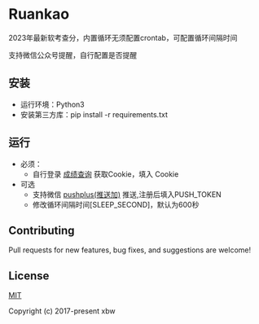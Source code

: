 # Ruankao
2023年最新软考查分，内置循环无须配置crontab，可配置循环间隔时间

支持微信公众号提醒，自行配置是否提醒



## 安装
- 运行环境：Python3
- 安装第三方库：pip install -r requirements.txt


## 运行
- 必须：
    - 自行登录 [成绩查询](https://bm.ruankao.org.cn/index.php/query/score) 获取Cookie，填入 Cookie
- 可选
    - 支持微信 [pushplus(推送加)](http://www.pushplus.plus/) 推送,注册后填入PUSH_TOKEN
    - 修改循环间隔时间[SLEEP_SECOND]，默认为600秒
 

## Contributing

Pull requests for new features, bug fixes, and suggestions are welcome!


## License

[MIT](https://github.com/xbw/Ruankao/blob/master/LICENSE)

Copyright (c) 2017-present xbw